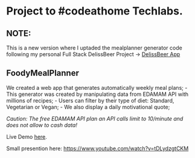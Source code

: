 # Project to #codeathome Techlabs.

## NOTE:

This is a new version where I uptaded the mealplanner generator code following my personal Full Stack DelissBeer Project -> [DelissBeer App](https://github.com/dianacpg/deliss_beer)

## FoodyMealPlanner

We created a web app that generates automatically weekly meal plans; - This generator was created by manipulating data from EDAMAM API with millions of recipes; - Users can filter by their type of diet: Standard, Vegetarian or Vegan; - We also display a daily motivational quote;

_Caution: The free EDAMAM API plan an API calls limit to 10/minute and does not allow to cash data!_

Live Demo [here](https://foodymealplanner.netlify.app/).

Small presention here: https://www.youtube.com/watch?v=tDLydzgtCKM

